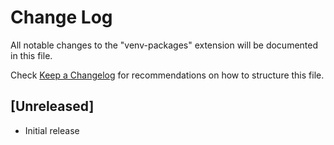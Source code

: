 # Change Log

All notable changes to the "venv-packages" extension will be documented in this file.

Check [Keep a Changelog](http://keepachangelog.com/) for recommendations on how to structure this file.

## [Unreleased]

- Initial release